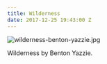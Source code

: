 ```yaml
---
title: Wilderness
date: 2017-12-25 19:43:00 Z
---
```


![wilderness-benton-yazzie.jpg]("http://bentonyazzie.com/uploads/wilderness-benton-yazzie.jpg")

Wilderness by Benton Yazzie.
